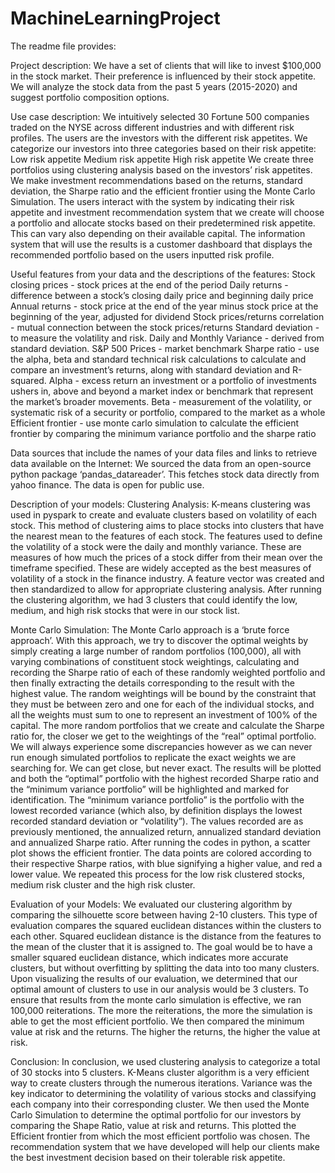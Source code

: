 # MachineLearningProject

The readme file provides:

Project description:
We have a set of clients that will like to invest $100,000 in the stock market. Their preference is influenced by their stock appetite. We will analyze the stock data from the past 5 years (2015-2020) and suggest portfolio composition options.

Use case description: 
We intuitively selected 30 Fortune 500 companies traded on the NYSE across different industries and with different risk profiles. 
The users are the investors with the different risk appetites. 
We categorize our investors into three categories based on their risk appetite:
Low risk appetite
Medium risk appetite
High risk appetite
We create three portfolios using clustering analysis based on the investors’ risk appetites. 
We make investment recommendations based on the returns, standard deviation, the Sharpe ratio and the efficient frontier using the Monte Carlo Simulation.
The users interact with the system by indicating their risk appetite and investment recommendation system that we create will choose a portfolio and allocate stocks based on their predetermined risk appetite. This can vary also depending on their available capital. 
The information system that will use the results is a customer dashboard that displays the recommended portfolio based on the users inputted risk profile.

Useful features from your data and the descriptions of the features:
Stock closing prices - stock prices at the end of the period
Daily returns - difference between a stock’s closing daily price and beginning daily price
Annual returns - stock price at the end of the year minus stock price at the beginning of the year, adjusted for dividend
Stock prices/returns correlation - mutual connection between the stock prices/returns
Standard deviation - to measure the volatility and risk.
Daily and Monthly Variance - derived from standard deviation.
S&P 500 Prices - market benchmark 
Sharpe ratio - use the alpha, beta and standard technical risk calculations to calculate and compare an investment’s returns, along with standard deviation and  R-squared.
Alpha - excess return an investment or a portfolio of investments ushers in, above and beyond a market index or benchmark that represent the market’s broader movements.
Beta - measurement of the volatility, or systematic risk of a security or portfolio, compared to the market as a whole
Efficient frontier - use monte carlo simulation to calculate the efficient frontier by comparing the minimum variance portfolio and the sharpe ratio

Data sources that include the names of your data files and links to retrieve data available on the Internet:
We sourced the data from an open-source python package ‘pandas_datareader’. This fetches stock data directly from yahoo finance. The data is open for public use.
 
Description of your models: 
Clustering Analysis:
K-means clustering was used in pyspark to create and evaluate clusters based on volatility of each stock. This method of clustering aims to place stocks into clusters that have the nearest mean to the features of each stock. The features used to define the volatility of a stock were the daily and monthly variance. These are measures of how much the prices of a stock differ from their mean over the timeframe specified. These are widely accepted as the best measures of volatility of a stock in the finance industry. A feature vector was created and then standardized to allow for appropriate clustering analysis. After running the clustering algorithm, we had 3 clusters that could identify the low, medium, and high risk stocks that were in our stock list. 

Monte Carlo Simulation:
The Monte Carlo approach is a ‘brute force approach’. With this approach, we try to discover the optimal weights by simply creating a large number of random portfolios (100,000), all with varying combinations of constituent stock weightings, calculating and recording the Sharpe ratio of each of these randomly weighted portfolio and then finally extracting the details corresponding to the result with the highest value. The random weightings will be bound by the constraint that they must be between zero and one for each of the individual stocks, and all the weights must sum to one to represent an investment of 100% of the capital. The more random portfolios that we create and calculate the Sharpe ratio for, the closer we get to the weightings of the “real” optimal portfolio. We will always experience some discrepancies however as we can never run enough simulated portfolios to replicate the exact weights we are searching for. We can get close, but never exact. The results will be plotted and both the “optimal” portfolio with the highest recorded Sharpe ratio and the “minimum variance portfolio” will be highlighted and marked for identification. The “minimum variance portfolio” is the portfolio with the lowest recorded variance (which also, by definition displays the lowest recorded standard deviation or “volatility”). The values recorded are as previously mentioned, the annualized return, annualized standard deviation and annualized Sharpe ratio. After running the codes in python, a scatter plot shows the efficient frontier. The data points are colored according to their respective Sharpe ratios, with blue signifying a higher value, and red a lower value. We repeated this process for the low risk clustered stocks, medium risk cluster and the high risk cluster. 
 
Evaluation of your Models: 
We evaluated our clustering algorithm by comparing the silhouette score between having 2-10 clusters. This type of evaluation compares the squared euclidean distances within the clusters to each other. Squared euclidean distance is the distance from the features to the mean of the cluster that it is assigned to. The goal would be to have a smaller squared euclidean distance, which indicates more accurate clusters, but without overfitting by splitting the data into too many clusters. Upon visualizing the results of our evaluation, we determined that our optimal amount of clusters to use in our analysis would be 3 clusters. 
To ensure that results from the monte carlo simulation is effective, we ran 100,000 reiterations. The more the reiterations, the more the simulation is able to get the most efficient portfolio. We then compared the minimum value at risk and the returns. The higher the returns, the higher the value at risk. 

Conclusion: 
In conclusion, we used clustering analysis to categorize a total of 30 stocks into 5 clusters. K-Means cluster algorithm is a very efficient way to create clusters through the numerous iterations. Variance was the key indicator to determining the volatility of various stocks and classifying each company into their corresponding cluster. We then used the Monte Carlo Simulation to determine the optimal portfolio for our investors by comparing the Shape Ratio, value at risk and returns. This plotted the Efficient frontier from which the most efficient portfolio was chosen. The recommendation system that we have developed will help our clients make the best investment decision based on their tolerable risk appetite. 
 
 
 
 


